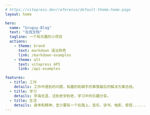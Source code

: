 ```yaml
---
# https://vitepress.dev/reference/default-theme-home-page
layout: home

hero:
  name: "Gruguy-Blog"
  text: "在线文档"
  tagline: 一个有乐趣的小项目
  actions:
    - theme: brand
      text: markdown 语法熟悉
      link: /markdown-examples
    - theme: alt
      text: vitepress API
      link: /api-examples

features:
  - title: 工作
    details: 工作中遇到的问题，有趣的和棘手的事情最后的解决方案总结。
  - title: 学习
    details: 学海无涯，活到老学到老，学习中的乐趣分享。
  - title: 生活
    details: 身体和精神，至少要有一个在路上，音乐、读书、电影、感悟......
---
```

